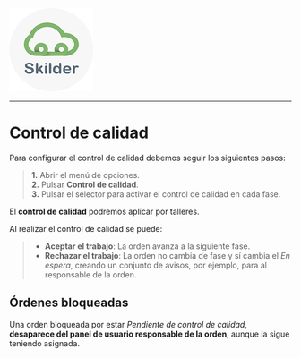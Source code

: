 ![sima2](images/LogoSilderCloud_mini.png)  
   
---    
  
# Control de calidad
  
Para configurar el control de calidad debemos seguir los siguientes pasos:  
  
 > **1.** Abrir el menú de opciones.  
 > **2.** Pulsar **Control de calidad**.  
 > **3.** Pulsar el selector para activar el control de calidad en cada fase.  
     
El **control de calidad** podremos aplicar por talleres.    
  
Al realizar el control de calidad se puede:   

 > - **Aceptar el trabajo**: La orden avanza a la siguiente fase.  
 > - **Rechazar el trabajo**: La orden no cambia de fase y sí cambia el _En espera_, creando un conjunto de avisos, por ejemplo, para al responsable de la orden.  
  
## Órdenes bloqueadas  
  
Una orden bloqueada por estar _Pendiente de control de calidad_, **desaparece del panel de usuario responsable de la orden**, aunque la sigue teniendo asignada.


